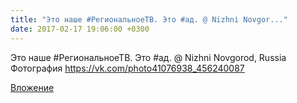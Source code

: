 ```yaml
---
title: "Это наше #РегиональноеТВ. Это #ад. @ Nizhni Novgor..."
date: 2017-02-17 19:06:00 +0300
---
```


Это наше #РегиональноеТВ. Это #ад. @ Nizhni Novgorod, Russia
Фотография
https://vk.com/photo41076938_456240087

[Вложение](https://vk.com/photo41076938_456240087)
